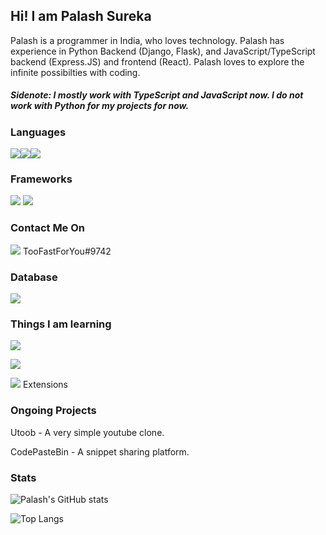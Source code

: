 
## Hi! I am Palash Sureka

Palash is a programmer in India, who loves technology. Palash has experience in Python Backend (Django, Flask), and JavaScript/TypeScript backend (Express.JS) and frontend (React). Palash loves to explore the infinite possibilties with coding. 

##### Sidenote: I mostly work with TypeScript and JavaScript now. I do not work with Python for my projects for now. 

### Languages
<img src="https://img.shields.io/badge/typescript%20-%23007ACC.svg?&style=for-the-badge&logo=typescript&logoColor=white"/><img src="https://img.shields.io/badge/javascript%20-%23007ACC.svg?&style=for-the-badge&logo=javascript&color=yellow"/><img src="https://img.shields.io/badge/python%20-%2314354C.svg?&style=for-the-badge&logo=python&logoColor=white"/>


### Frameworks
![](https://img.shields.io/badge/express.js%20-%23404d59.svg?&style=for-the-badge)
![](https://img.shields.io/badge/react%20-%2320232a.svg?&style=for-the-badge&logo=react&logoColor=%2361DAFB)

### Contact Me On
<img src="https://img.shields.io/badge/discord%20-%23007ACC.svg?&style=for-the-badge&logo=discord"/> 
TooFastForYou#9742

### Database
![](https://img.shields.io/badge/mongodb%20-%23007ACC.svg?&style=for-the-badge&logo=mongodb&color=green)

### Things I am learning
![](https://img.shields.io/badge/angular%20-%23007ACC.svg?&style=for-the-badge&logo=angular&color=red)

![](https://img.shields.io/badge/next.js%20-%23007ACC.svg?&style=for-the-badge&logo=next.js&color=black) 

![](https://img.shields.io/badge/visual%20studio%20code%20-%23007ACC.svg?&style=for-the-badge&logo=visual%20studio%20code) Extensions


### Ongoing Projects
Utoob - A very simple youtube clone.

CodePasteBin - A snippet sharing platform.

### Stats
![Palash's GitHub stats](https://github-readme-stats.vercel.app/api?username=fast-and-curious-1910&show_icons=true&theme=dracula)


![Top Langs](https://github-readme-stats.vercel.app/api/top-langs/?username=fast-and-curious-1910&layout=compact&theme=dracula)
